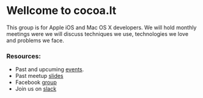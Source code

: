 # Wellcome to cocoa.lt
This group is for Apple iOS and Mac OS X developers. We will hold monthly meetings were we will discuss techniques we use, technologies we love and problems we face.

### Resources:
* Past and upcuming [events](https://www.meetup.com/cocoalt).
* Past meetup [slides](https://github.com/cocoalt/meetup)
* Facebook [group](https://www.facebook.com/groups/vilniusios)
* Join us on [slack](https://publicslack.com/slacks/cocoalt/invites/new)